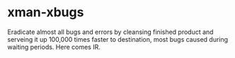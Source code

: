 # xman-xbugs
Eradicate almost all bugs and errors by cleansing finished product and serveing it up 100,000 times faster to destination, most bugs caused during waiting periods. Here comes IR.
